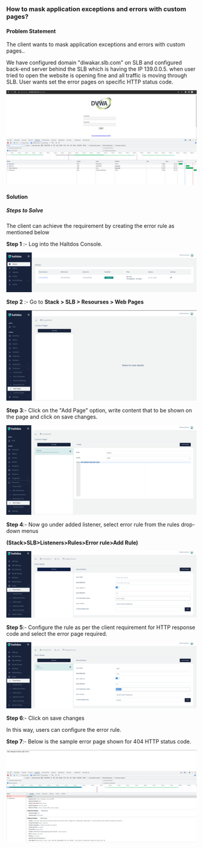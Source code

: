 ### **How to mask application exceptions and errors with custom pages**?

#### **Problem Statement**

The client wants to mask application exceptions and errors with custom pages..

We have configured domain "diwakar.slb.com" on SLB and configured back-end server behind the SLB which is having the IP 139.0.0.5. when user tried to open the website is opening fine and all traffic is moving through SLB. User wants set the error pages on specific HTTP status code.

![](/img/adc/v6/kb/adc5.1.png)

#### **Solution**

##### **Steps to Solve**

The client can achieve the requirement by creating the error rule as mentioned below

**Step 1** :- Log into the Haltdos Console.

![](/img/adc/v6/kb/adc5.2.png)

**Step 2** :- Go to **Stack > SLB > Resourses > Web Pages**

![](/img/adc/v6/kb/adc5.3.png)

**Step 3**:- Click on the "Add Page" option, write content that to be shown on the page and click on save changes.

![](/img/adc/v6/kb/adc5.4.png)

**Step 4**:- Now go under added listener, select error rule from the rules drop-down menus

**(Stack>SLB>Listeners>Rules>Error rule>Add Rule)**

![](/img/adc/v6/kb/adc5.5.png)

**Step 5**:- Configure the rule as per the client requirement for HTTP response code and select the error page required.

![](/img/adc/v6/kb/adc5.6.png)

**Step 6**:- Click on save changes

In this way, users can configure the error rule.

**Step 7**:- Below is the sample error page shown for 404 HTTP status code.

![](/img/adc/v6/kb/adc5.7.png)